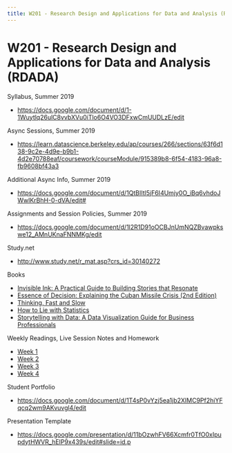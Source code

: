 ```yaml
---
title: W201 - Research Design and Applications for Data and Analysis (RDADA)
---
```


# W201 - Research Design and Applications for Data and Analysis (RDADA)

Syllabus, Summer 2019
* https://docs.google.com/document/d/1-1Wuytlq26ulC8vvbXVu0iTlo6O4VO3DFxwCmUUDLzE/edit

Async Sessions, Summer 2019
* https://learn.datascience.berkeley.edu/ap/courses/266/sections/63f6d138-9c2e-4d9e-b9b1-4d2e70788eaf/coursework/courseModule/915389b8-6f54-4183-96a8-fb9608bf43a3

Additional Async Info, Summer 2019
* https://docs.google.com/document/d/1QtBIItl5jF6I4Umjy0O_iBq6vhdoJWwlKrBhH-0-dVA/edit#

Assignments and Session Policies, Summer 2019
* https://docs.google.com/document/d/1l2R1D91oOCBJnUmNQZBvawpkswe12_AMnUKnaFNNMKg/edit

Study.net
* http://www.study.net/r_mat.asp?crs_id=30140272

Books
* [Invisible Ink: A Practical Guide to Building Stories that Resonate](https://smile.amazon.com/gp/product/0998534471/ref=ppx_yo_dt_b_asin_title_o00_s00?ie=UTF8&psc=1)
* [Essence of Decision: Explaining the Cuban Missile Crisis (2nd Edition)](https://smile.amazon.com/gp/product/0321013492/ref=ppx_yo_dt_b_asin_title_o00_s00?ie=UTF8&psc=1)
* [Thinking, Fast and Slow](https://smile.amazon.com/gp/product/0374533555/ref=ppx_yo_dt_b_asin_title_o01_s00?ie=UTF8&psc=1)
* [How to Lie with Statistics](https://smile.amazon.com/gp/product/0393310728/ref=ppx_yo_dt_b_asin_title_o01_s00?ie=UTF8&psc=1)
* [Storytelling with Data: A Data Visualization Guide for Business Professionals](https://smile.amazon.com/gp/product/1119002257/ref=ppx_yo_dt_b_asin_title_o01_s00?ie=UTF8&psc=1)

Weekly Readings, Live Session Notes and Homework
* [Week 1](./Week1/README.MD)
* [Week 2](./Week2/README.MD)
* [Week 3](./Week3/README.MD)
* [Week 4](./Week4/README.MD)

Student Portfolio
* https://docs.google.com/document/d/1T4sP0vYzj5ea1jb2XIMC9Pf2hiYFqcq2wm9AKvuvgl4/edit

Presentation Template
* https://docs.google.com/presentation/d/11bOzwhFV66Xcmfr0TfO0xIpupdytHWVR_hEIP9x439s/edit#slide=id.p
